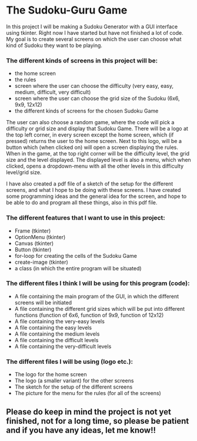 # The Sudoku-Guru Game 

In this project I will be making a Sudoku Generator with a GUI interface using tkinter. Right now I have started but have not finished a lot of code. My goal is to create several screens on which the user can choose what kind of Sudoku they want to be playing. 

### The different kinds of screens in this project will be: 
  - the home screen
  - the rules
  - screen where the user can choose the difficulty (very easy, easy, medium, difficult, very difficult)
  - screen where the user can choose the grid size of the Sudoku (6x6, 9x9, 12x12)
  - the different kinds of screens for the chosen Sudoku Game

The user can also choose a random game, where the code will pick a difficulty or grid size and display that Sudoku Game. There will be a logo at the top left corner, in every screen except the home screen, which (if pressed) returns the user to the home screen. Next to this logo, will be a button which (when clicked on) will open a screen displaying the rules. When in the game, at the top right corner will be the difficulty level, the grid size and the level displayed. The displayed level is also a menu, which when clicked, opens a dropdown-menu with all the other levels in this difficulty level/grid size. 

I have also created a pdf file of a sketch of the setup for the different screens, and what I hope to be doing with these screens. I have created some programming ideas and the general idea for the screen, and hope to be able to do and program all these things, also in this pdf file. 

### The different features that I want to use in this project:
  - Frame (tkinter)
  - OptionMenu (tkinter)
  - Canvas (tkinter)
  - Button (tkinter)
  - for-loop for creating the cells of the Sudoku Game 
  - create-image (tkinter)
  - a class (in which the entire program will be situated)

### The different files I think I will be using for this program (code): 
  - A file containing the main program of the GUI, in which the different screens will be initiated
  - A file containing the different grid sizes which will be put into different functions (function of 6x6, function of 9x9, function of 12x12) 
  - A file containing the very-easy levels
  - A file containing the easy levels
  - A file containing the medium levels
  - A file containing the difficult levels
  - A file containing the very-difficult levels

### The different files I will be using (logo etc.):
  - The logo for the home screen
  - The logo (a smaller variant) for the other screens
  - The sketch for the setup of the different screens 
  - The picture for the menu for the rules (for all of the screens)

## Please do keep in mind the project is not yet finished, not for a long time, so please be patient and if you have any ideas, let me know!! 



  
